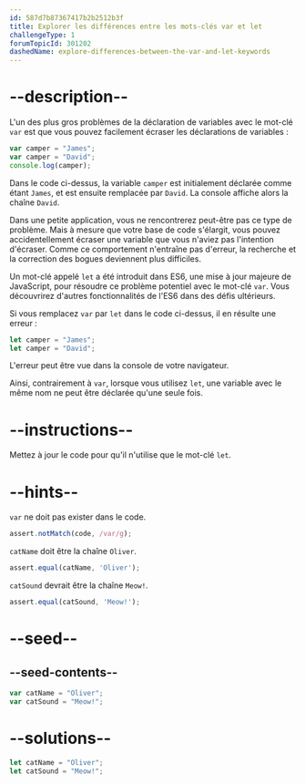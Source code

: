 ```yaml
---
id: 587d7b87367417b2b2512b3f
title: Explorer les différences entre les mots-clés var et let
challengeType: 1
forumTopicId: 301202
dashedName: explore-differences-between-the-var-and-let-keywords
---
```


# --description--

L'un des plus gros problèmes de la déclaration de variables avec le mot-clé `var` est que vous pouvez facilement écraser les déclarations de variables :

```js
var camper = "James";
var camper = "David";
console.log(camper);
```

Dans le code ci-dessus, la variable `camper` est initialement déclarée comme étant `James`, et est ensuite remplacée par `David`. La console affiche alors la chaîne `David`.

Dans une petite application, vous ne rencontrerez peut-être pas ce type de problème. Mais à mesure que votre base de code s'élargit, vous pouvez accidentellement écraser une variable que vous n'aviez pas l'intention d'écraser. Comme ce comportement n'entraîne pas d'erreur, la recherche et la correction des bogues deviennent plus difficiles.

Un mot-clé appelé `let` a été introduit dans ES6, une mise à jour majeure de JavaScript, pour résoudre ce problème potentiel avec le mot-clé `var`. Vous découvrirez d'autres fonctionnalités de l'ES6 dans des défis ultérieurs.

Si vous remplacez `var` par `let` dans le code ci-dessus, il en résulte une erreur :

```js
let camper = "James";
let camper = "David";
```

L'erreur peut être vue dans la console de votre navigateur.

Ainsi, contrairement à `var`, lorsque vous utilisez `let`, une variable avec le même nom ne peut être déclarée qu'une seule fois.

# --instructions--

Mettez à jour le code pour qu'il n'utilise que le mot-clé `let`.

# --hints--

`var` ne doit pas exister dans le code.

```js
assert.notMatch(code, /var/g);
```

`catName` doit être la chaîne `Oliver`.

```js
assert.equal(catName, 'Oliver');
```

`catSound` devrait être la chaîne `Meow!`.

```js
assert.equal(catSound, 'Meow!');
```

# --seed--

## --seed-contents--

```js
var catName = "Oliver";
var catSound = "Meow!";
```

# --solutions--

```js
let catName = "Oliver";
let catSound = "Meow!";
```
